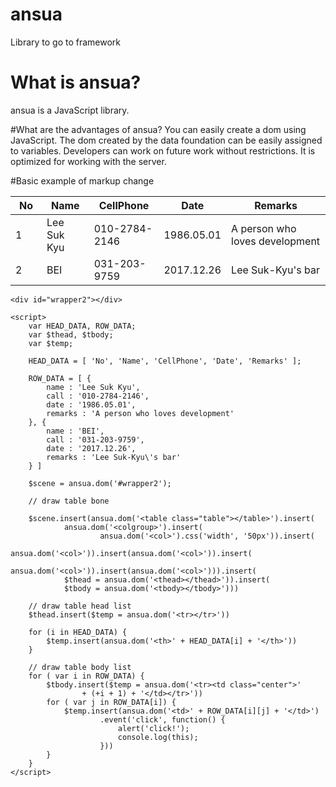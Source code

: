# ansua
Library to go to framework

# What is ansua?
ansua is a JavaScript library.

#What are the advantages of ansua?
You can easily create a dom using JavaScript.
The dom created by the data foundation can be easily assigned to variables.
Developers can work on future work without restrictions.
It is optimized for working with the server.

#Basic example of markup change

<div id="wrapper1">
		<table class="table">
			<colgroup>
				<col style="width: 50px;">
				<col>
				<col>
				<col>
				<col>
			</colgroup>
			<thead>
				<tr>
					<th>No</th>
					<th>Name</th>
					<th>CellPhone</th>
					<th>Date</th>
					<th>Remarks</th>
				</tr>
			</thead>
			<tbody>
				<tr>
					<td class="center">1</td>
					<td>Lee Suk Kyu</td>
					<td>010-2784-2146</td>
					<td>1986.05.01</td>
					<td>A person who loves development</td>
				</tr>
				<tr>
					<td class="center">2</td>
					<td>BEI</td>
					<td>031-203-9759</td>
					<td>2017.12.26</td>
					<td>Lee Suk-Kyu's bar</td>
				</tr>
			</tbody>
		</table>
	</div>

	<div id="wrapper2"></div>

	<script>
		var HEAD_DATA, ROW_DATA;
		var $thead, $tbody;
		var $temp;

		HEAD_DATA = [ 'No', 'Name', 'CellPhone', 'Date', 'Remarks' ];

		ROW_DATA = [ {
			name : 'Lee Suk Kyu',
			call : '010-2784-2146',
			date : '1986.05.01',
			remarks : 'A person who loves development'
		}, {
			name : 'BEI',
			call : '031-203-9759',
			date : '2017.12.26',
			remarks : 'Lee Suk-Kyu\'s bar'
		} ]

		$scene = ansua.dom('#wrapper2');

		// draw table bone

		$scene.insert(ansua.dom('<table class="table"></table>').insert(
				ansua.dom('<colgroup>').insert(
						ansua.dom('<col>').css('width', '50px')).insert(
						ansua.dom('<col>')).insert(ansua.dom('<col>')).insert(
						ansua.dom('<col>')).insert(ansua.dom('<col>'))).insert(
				$thead = ansua.dom('<thead></thead>')).insert(
				$tbody = ansua.dom('<tbody></tbody>')))

		// draw table head list
		$thead.insert($temp = ansua.dom('<tr></tr>'))

		for (i in HEAD_DATA) {
			$temp.insert(ansua.dom('<th>' + HEAD_DATA[i] + '</th>'))
		}

		// draw table body list
		for ( var i in ROW_DATA) {
			$tbody.insert($temp = ansua.dom('<tr><td class="center">'
					+ (+i + 1) + '</td></tr>'))
			for ( var j in ROW_DATA[i]) {
				$temp.insert(ansua.dom('<td>' + ROW_DATA[i][j] + '</td>')
						.event('click', function() {
							alert('click!');
							console.log(this);
						}))
			}
		}
	</script>
